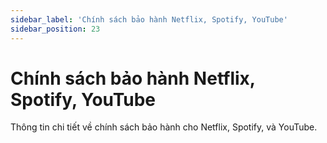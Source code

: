 ```yaml
---
sidebar_label: 'Chính sách bảo hành Netflix, Spotify, YouTube'
sidebar_position: 23
---
```


# Chính sách bảo hành Netflix, Spotify, YouTube

Thông tin chi tiết về chính sách bảo hành cho Netflix, Spotify, và YouTube.
